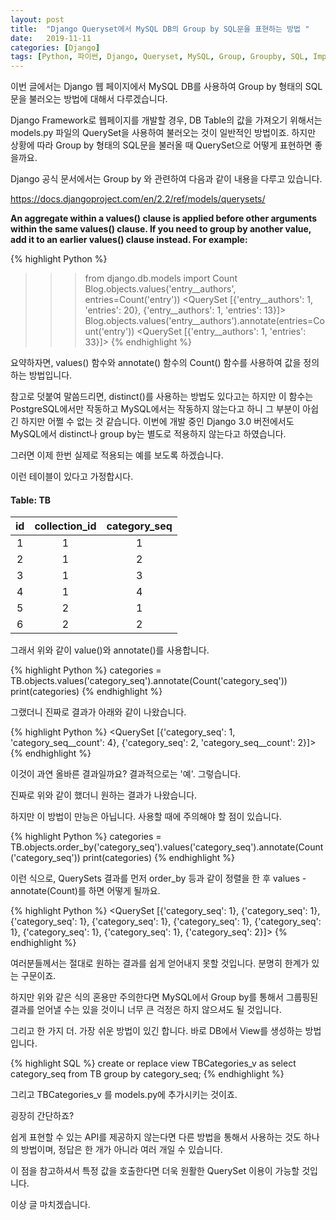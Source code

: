 ```yaml
---
layout: post
title:  "Django Queryset에서 MySQL DB의 Group by SQL문을 표현하는 방법 "
date:   2019-11-11
categories: [Django]
tags: [Python, 파이썬, Django, Queryset, MySQL, Group, Groupby, SQL, Implementation]
---
```


이번 글에서는 Django 웹 페이지에서 MySQL DB를 사용하여 Group by 형태의 SQL문을 불러오는 방법에 대해서 다루겠습니다.

Django Framework로 웹페이지를 개발할 경우, DB Table의 값을 가져오기 위해서는 models.py 파일의 QuerySet을 사용하여 불러오는 것이 일반적인 방법이죠. 하지만 상황에 따라 Group by 형태의 SQL문을 불러올 때 QuerySet으로 어떻게 표현하면 좋을까요. 

Django 공식 문서에서는 Group by 와 관련하여 다음과 같이 내용을 다루고 있습니다.

<https://docs.djangoproject.com/en/2.2/ref/models/querysets/>

<b>An aggregate within a values() clause is applied before other arguments within the same values() clause. If you need to group by another value, add it to an earlier values() clause instead. For example:</b>

{% highlight Python %}
>>> from django.db.models import Count
>>> Blog.objects.values('entry__authors', entries=Count('entry'))
<QuerySet [{'entry__authors': 1, 'entries': 20}, {'entry__authors': 1, 'entries': 13}]>
>>> Blog.objects.values('entry__authors').annotate(entries=Count('entry'))
<QuerySet [{'entry__authors': 1, 'entries': 33}]>
{% endhighlight %}

요약하자면, values() 함수와 annotate() 함수의 Count() 함수를 사용하여 값을 정의하는 방법입니다.

참고로 덧붙여 말씀드리면, distinct()를 사용하는 방법도 있다고는 하지만 이 함수는 PostgreSQL에서만 작동하고 MySQL에서는 작동하지 않는다고 하니 그 부분이 아쉽긴 하지만 어쩔 수 없는 것 같습니다. 이번에 개발 중인 Django 3.0 버전에서도 MySQL에서 distinct나 group by는 별도로 적용하지 않는다고 하였습니다.


그러면 이제 한번 실제로 적용되는 예를 보도록 하겠습니다.

이런 테이블이 있다고 가정합시다.

#### Table: TB

| id | collection_id | category_seq |
|:---:|:---:|:---:|
| 1 | 1 | 1 |
| 2 | 1 | 2 |
| 3 | 1 | 3 |
| 4 | 1 | 4 |
| 5 | 2 | 1 |
| 6 | 2 | 2 |

그래서 위와 같이 value()와 annotate()를 사용합니다.

{% highlight Python %}
categories = TB.objects.values('category_seq').annotate(Count('category_seq'))
print(categories)
{% endhighlight %}

그랬더니 진짜로 결과가 아래와 같이 나왔습니다.

{% highlight Python %}
<QuerySet [{'category_seq': 1, 'category_seq__count': 4}, {'category_seq': 2, 'category_seq__count': 2}]>
{% endhighlight %}

이것이 과연 올바른 결과일까요? 결과적으로는 '예'. 그렇습니다.

진짜로 위와 같이 했더니 원하는 결과가 나왔습니다.

하지만 이 방법이 만능은 아닙니다. 사용할 때에 주의해야 할 점이 있습니다.

{% highlight Python %}
categories = TB.objects.order_by('category_seq').values('category_seq').annotate(Count('category_seq'))
print(categories)
{% endhighlight %}

이런 식으로, QuerySets 결과를 먼저 order_by 등과 같이 정렬을 한 후 values - annotate(Count)를 하면 어떻게 될까요.

{% highlight Python %}
<QuerySet [{'category_seq': 1}, {'category_seq': 1}, {'category_seq': 1}, {'category_seq': 1}, {'category_seq': 1}, {'category_seq': 1}, {'category_seq': 1}, {'category_seq': 1}, {'category_seq': 2}]>
{% endhighlight %}

여러분들께서는 절대로 원하는 결과를 쉽게 얻어내지 못할 것입니다. 분명히 한계가 있는 구문이죠.

하지만 위와 같은 식의 혼용만 주의한다면 MySQL에서 Group by를 통해서 그룹핑된 결과를 얻어낼 수는 있을 것이니 너무 큰 걱정은 하지 않으셔도 될 것입니다.

그리고 한 가지 더. 가장 쉬운 방법이 있긴 합니다. 바로 DB에서 View를 생성하는 방법입니다.

{% highlight SQL %}
create or replace view TBCategories_v as
    select category_seq
      from TB
     group by category_seq;
{% endhighlight %}

그리고 TBCategories_v 를 models.py에 추가시키는 것이죠.

굉장히 간단하죠?

쉽게 표현할 수 있는 API를 제공하지 않는다면 다른 방법을 통해서 사용하는 것도 하나의 방법이며, 정답은 한 개가 아니라 여러 개일 수 있습니다.

이 점을 참고하셔서 특정 값을 호출한다면 더욱 원활한 QuerySet 이용이 가능할 것입니다.

이상 글 마치겠습니다.